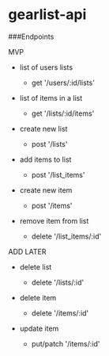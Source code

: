 # gearlist-api

###Endpoints

MVP

- list of users lists
  - get '/users/:id/lists'

- list of items in a list
  - get '/lists/:id/items'

- create new list
  - post '/lists'

- add items to list
  - post '/list_items'

- create new item
  - post '/items'

- remove item from list
  - delete '/list_items/:id'

ADD LATER

- delete list
  - delete '/lists/:id'

- delete item
  - delete '/items/:id'

- update item
  - put/patch '/items/:id'
